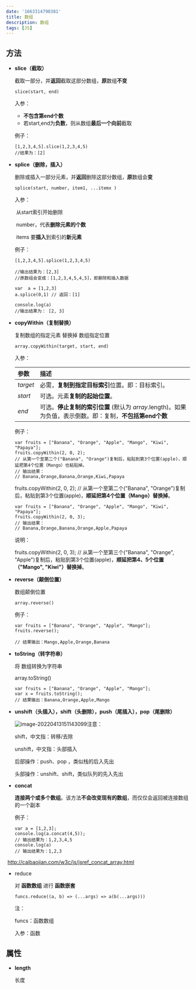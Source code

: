 ```yaml
---
date: '1663314790381'
title: 数组
description: 数组
tags: [JS]
---
```

## 方法

+ **slice（截取）**

  截取一部分，并**返回**截取这部分数组，**原**数组**不变**

  ```
  slice(start, end)
  ```

  入参：

  + **不包含第end个数**
  + 若start,end为**负数**，则从数组**最后一个向前**截取

  例子：

  ```
  [1,2,3,4,5].slice(1,2,3,4,5)
  //结果为：[2]
  ```

  

+ **splice（删除，插入）**

  删除或插入一部分元素，并**返回**删除这部分数组，**原**数组会**变**

  ```
  splice(start, number, item1, ...itemx )
  ```

  入参：

  ​	从start索引开始删除

  ​	number，代表**删除元素的个数**

  ​	items 要**插入**到索引的**新元素**

  例子：

  ```
  [1,2,3,4,5].splice(1,2,3,4,5)
  
  //输出结果为：[2,3]
  //原数组会变成：[1,2,3,4,5,4,5]，即删除和插入数据
  
  var  a = [1,2,3]
  a.splice(0,1) // 返回：[1]
  
  console.log(a)
  //输出结果为： [2, 3]
  ```

  

+ **copyWithin（复制替换）**

  复制数组的指定元素 替换掉 数组指定位置

  ```
  array.copyWithin(target, start, end)
  ```

  入参：

  | 参数     | 描述                                                         |
  | :------- | :----------------------------------------------------------- |
  | *target* | 必需，**复制到指定目标索引**位置。即：目标索引。             |
  | *start*  | 可选。元素**复制的起始位置**。                               |
  | *end*    | 可选。**停止复制的索引位置** (默认为 *array*.length)。如果为负值，表示倒数。即：复制，**不包括第end个数** |

  例子：

  ```
  var fruits = ["Banana", "Orange", "Apple", "Mango", "Kiwi", "Papaya"]; 
  fruits.copyWithin(2, 0, 2); 
  // 从第一个至第二个("Banana", "Orange")复制后，粘贴到第3个位置(apple)，顺延把第4个位置（Mango）也粘贴掉。
  // 输出结果：
  // Banana,Orange,Banana,Orange,Kiwi,Papaya
  ```

  fruits.copyWithin(2, 0, 2); 
  // 从第一个至第二个("Banana", "Orange")复制后，粘贴到第3个位置(apple)，**顺延把第4个位置（Mango）替换掉**。

  ```
  var fruits = ["Banana", "Orange", "Apple", "Mango", "Kiwi", "Papaya"]; 
  fruits.copyWithin(2, 0, 3); 
  // 输出结果：
  // Banana,Orange,Banana,Orange,Apple,Papaya
  ```

  说明：

  fruits.copyWithin(2, 0, 3); 
  // 从第一个至第三个("Banana", "Orange", "Apple")复制后，粘贴到第3个位置(apple)，**顺延把第4、5个位置（"Mango", "Kiwi"）替换掉**。

  

+ **reverse（颠倒位置）**

  数组颠倒位置

  ```
  array.reverse()
  ```

  例子：

  ```
  var fruits = ["Banana", "Orange", "Apple", "Mango"];
  fruits.reverse();
  
  // 结果输出：Mango,Apple,Orange,Banana
  ```

  

+ **toString（转字符串）**

  将 数组转换为字符串

  array.toString()

  ```
  var fruits = ["Banana", "Orange", "Apple", "Mango"];
  var x = fruits.toString();
  // 结果输出：Banana,Orange,Apple,Mango
  ```



+ **unshift（头插入），shift（头删除），push（尾插入），pop（尾删除）**

  ![image-20220413151143099](https://s2.loli.net/2022/04/13/Z6ygzUk1OVTetx2.png)注意：

  shift，中文指：转移/去除

  unshift，中文指：头部插入

  后部操作：push、pop ，类似栈的后入先出

  头部操作：unshift、shift，类似队列的先入先出

+ **concat**

  **连接两个或多个数组**。该方法**不会改变现有的数组**，而仅仅会返回被连接数组的一个副本

  例子：

  ```
  var a = [1,2,3];
  console.log(a.concat(4,5));
  // 输出结果为：1,2,3,4,5
  console.log(a)
  // 输出结果为：1,2,3
  ```


​		http://caibaojian.com/w3c/js/jsref_concat_array.html

+ reduce 

  对 **函数数组** 进行 **函数嵌套**

  ```
  funcs.reduce((a, b) => (...args) => a(b(...args)))
  ```

  注：

  funcs：函数数组

  入参：函数

## 属性

+ **length** 

  长度